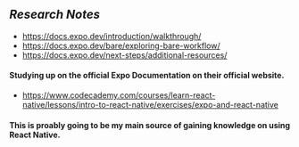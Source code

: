 ## _Research Notes_

* https://docs.expo.dev/introduction/walkthrough/
* https://docs.expo.dev/bare/exploring-bare-workflow/
* https://docs.expo.dev/next-steps/additional-resources/
#### Studying up on the official Expo Documentation on their official website.

* https://www.codecademy.com/courses/learn-react-native/lessons/intro-to-react-native/exercises/expo-and-react-native

#### This is proably going to be my main source of gaining knowledge on using React Native.